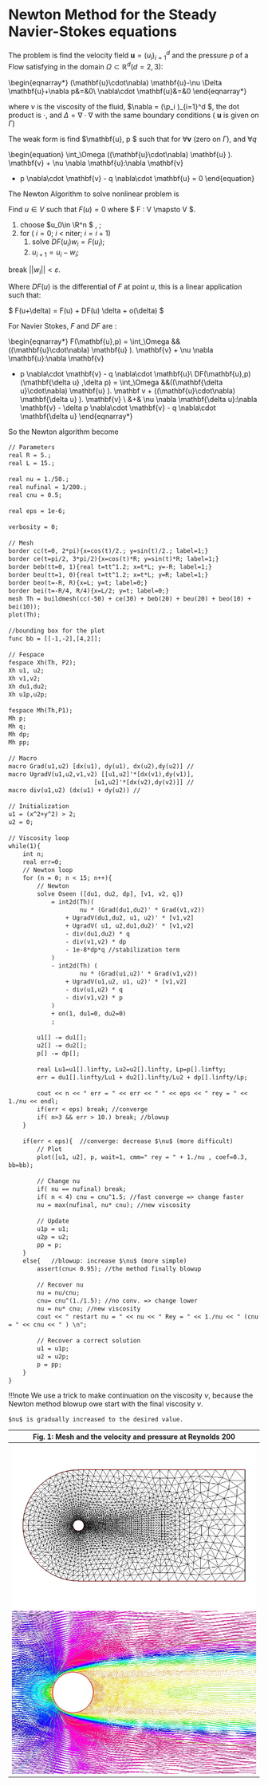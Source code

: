 # Newton Method for the Steady Navier-Stokes equations

The problem is find the velocity field $\mathbf{u}=(u_i)_{i=1}^d$ and the pressure $p$ of a Flow satisfying in the domain $\Omega \subset \mathbb{R}^d (d=2,3)$:

\begin{eqnarray*}
(\mathbf{u}\cdot\nabla) \mathbf{u}-\nu \Delta \mathbf{u}+\nabla p&=&0\\
	\nabla\cdot \mathbf{u}&=&0
\end{eqnarray*}

where $\nu$ is the viscosity of the fluid, $\nabla = (\p_i )_{i=1}^d $, the dot product is $\cdot$, and $\Delta = \nabla\cdot\nabla$ with the same boundary conditions ( $\mathbf{u}$ is  given on $\Gamma$)

The weak form is
find $\mathbf{u}, p $ such that for $\forall \mathbf{v}$ (zero on $\Gamma$), and $\forall  q$

\begin{equation}
\int_\Omega  ((\mathbf{u}\cdot\nabla) \mathbf{u} ). \mathbf{v} + \nu \nabla \mathbf{u}:\nabla \mathbf{v}
- p \nabla\cdot \mathbf{v} - q \nabla\cdot \mathbf{u} = 0
\end{equation}

The Newton Algorithm to solve nonlinear problem is

Find $u\in V$ such that $F(u)=0$ where
$ F : V \mapsto V $.

1. choose $u_0\in \R^n $ , ;
2. for ( $i =0$; $i$ < niter; $i = i+1$)
	1. solve $DF(u_i) w_i = F(u_i)$;
	2. $u_{i+1} = u_i - w_i$;

break $|| w_i|| < \varepsilon$.


Where $DF(u)$ is the differential of $F$ at point $u$, this is a linear application such that:

$
F(u+\delta) = F(u) + DF(u) \delta + o(\delta)
$

For Navier Stokes, $F$ and $DF$ are :

\begin{eqnarray*}
F(\mathbf{u},p) = \int_\Omega &&((\mathbf{u}\cdot\nabla) \mathbf{u} ). \mathbf{v} + \nu \nabla \mathbf{u}:\nabla \mathbf{v}
 - p \nabla\cdot \mathbf{v} - q \nabla\cdot \mathbf{u}\\
DF(\mathbf{u},p)(\mathbf{\delta u} ,\delta p) = \int_\Omega &&((\mathbf{\delta u}\cdot\nabla) \mathbf{u} ). \mathbf v + ((\mathbf{u}\cdot\nabla) \mathbf{\delta u} ). \mathbf{v} \\
 &+& \nu \nabla \mathbf{\delta u}:\nabla \mathbf{v} - \delta p \nabla\cdot \mathbf{v} - q \nabla\cdot \mathbf{\delta u}
\end{eqnarray*}

So the Newton algorithm become
```freefem
// Parameters
real R = 5.;
real L = 15.;

real nu = 1./50.;
real nufinal = 1/200.;
real cnu = 0.5;

real eps = 1e-6;

verbosity = 0;

// Mesh
border cc(t=0, 2*pi){x=cos(t)/2.; y=sin(t)/2.; label=1;}
border ce(t=pi/2, 3*pi/2){x=cos(t)*R; y=sin(t)*R; label=1;}
border beb(tt=0, 1){real t=tt^1.2; x=t*L; y=-R; label=1;}
border beu(tt=1, 0){real t=tt^1.2; x=t*L; y=R; label=1;}
border beo(t=-R, R){x=L; y=t; label=0;}
border bei(t=-R/4, R/4){x=L/2; y=t; label=0;}
mesh Th = buildmesh(cc(-50) + ce(30) + beb(20) + beu(20) + beo(10) + bei(10));
plot(Th);

//bounding box for the plot
func bb = [[-1,-2],[4,2]];

// Fespace
fespace Xh(Th, P2);
Xh u1, u2;
Xh v1,v2;
Xh du1,du2;
Xh u1p,u2p;

fespace Mh(Th,P1);
Mh p;
Mh q;
Mh dp;
Mh pp;

// Macro
macro Grad(u1,u2) [dx(u1), dy(u1), dx(u2),dy(u2)] //
macro UgradV(u1,u2,v1,v2) [[u1,u2]'*[dx(v1),dy(v1)],
						[u1,u2]'*[dx(v2),dy(v2)]] //
macro div(u1,u2) (dx(u1) + dy(u2)) //

// Initialization
u1 = (x^2+y^2) > 2;
u2 = 0;

// Viscosity loop
while(1){
	int n;
	real err=0;
	// Newton loop
	for (n = 0; n < 15; n++){
		// Newton
		solve Oseen ([du1, du2, dp], [v1, v2, q])
			= int2d(Th)(
					nu * (Grad(du1,du2)' * Grad(v1,v2))
				+ UgradV(du1,du2, u1, u2)' * [v1,v2]
				+ UgradV( u1, u2,du1,du2)' * [v1,v2]
				- div(du1,du2) * q
				- div(v1,v2) * dp
				- 1e-8*dp*q //stabilization term
			)
			- int2d(Th) (
					nu * (Grad(u1,u2)' * Grad(v1,v2))
				+ UgradV(u1,u2, u1, u2)' * [v1,v2]
				- div(u1,u2) * q
				- div(v1,v2) * p
			)
			+ on(1, du1=0, du2=0)
			;

		u1[] -= du1[];
		u2[] -= du2[];
		p[] -= dp[];

		real Lu1=u1[].linfty, Lu2=u2[].linfty, Lp=p[].linfty;
		err = du1[].linfty/Lu1 + du2[].linfty/Lu2 + dp[].linfty/Lp;

		cout << n << " err = " << err << " " << eps << " rey = " << 1./nu << endl;
		if(err < eps) break; //converge
		if( n>3 && err > 10.) break; //blowup
	}

	if(err < eps){	//converge: decrease $\nu$ (more difficult)
		// Plot
		plot([u1, u2], p, wait=1, cmm=" rey = " + 1./nu , coef=0.3, bb=bb);

		// Change nu
		if( nu == nufinal) break;
		if( n < 4) cnu = cnu^1.5; //fast converge => change faster
		nu = max(nufinal, nu* cnu); //new viscosity

		// Update
		u1p = u1;
		u2p = u2;
		pp = p;
	}
	else{	//blowup: increase $\nu$ (more simple)
		assert(cnu< 0.95); //the method finally blowup

		// Recover nu
		nu = nu/cnu;
		cnu= cnu^(1./1.5); //no conv. => change lower
		nu = nu* cnu; //new viscosity
		cout << " restart nu = " << nu << " Rey = " << 1./nu << " (cnu = " << cnu << " ) \n";

		// Recover a correct solution
		u1 = u1p;
		u2 = u2p;
		p = pp;
	}
}
```

!!!note
	We use a trick to make continuation on the viscosity $\nu$, because the Newton method blowup owe start with the final viscosity $\nu$.

	$nu$ is gradually increased to the desired value.

|<a name="Fig1">Fig. 1</a>: Mesh and the velocity and pressure at Reynolds 200|
|:----:|
|![NSNewtonTh](images/NSNewtonTh.jpg)|
|![NSNewtonUP](images/NSNewtonUP.jpg)|
